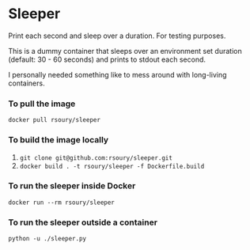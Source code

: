 # Sleeper

Print each second and sleep over a duration. For testing purposes.

This is a dummy container that sleeps over an environment set duration (default: 30 - 60 seconds) and prints to stdout each second.

I personally needed something like to mess around with long-living containers.

### To pull the image

`docker pull rsoury/sleeper`

### To build the image locally

1.  `git clone git@github.com:rsoury/sleeper.git`
2.  `docker build . -t rsoury/sleeper -f Dockerfile.build`

### To run the sleeper inside Docker

`docker run --rm rsoury/sleeper`

### To run the sleeper outside a container

`python -u ./sleeper.py`
